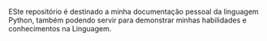 ESte repositório é destinado a minha documentação pessoal da linguagem Python, também podendo servir para demonstrar minhas habilidades e conhecimentos na Linguagem.
